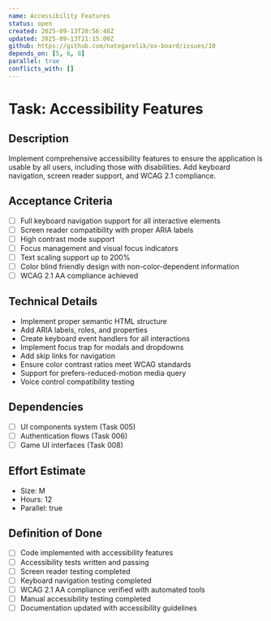 ```yaml
---
name: Accessibility Features
status: open
created: 2025-09-13T20:56:48Z
updated: 2025-09-13T21:15:00Z
github: https://github.com/nategarelik/ox-board/issues/10
depends_on: [5, 6, 8]
parallel: true
conflicts_with: []
---
```


# Task: Accessibility Features

## Description
Implement comprehensive accessibility features to ensure the application is usable by all users, including those with disabilities. Add keyboard navigation, screen reader support, and WCAG 2.1 compliance.

## Acceptance Criteria
- [ ] Full keyboard navigation support for all interactive elements
- [ ] Screen reader compatibility with proper ARIA labels
- [ ] High contrast mode support
- [ ] Focus management and visual focus indicators
- [ ] Text scaling support up to 200%
- [ ] Color blind friendly design with non-color-dependent information
- [ ] WCAG 2.1 AA compliance achieved

## Technical Details
- Implement proper semantic HTML structure
- Add ARIA labels, roles, and properties
- Create keyboard event handlers for all interactions
- Implement focus trap for modals and dropdowns
- Add skip links for navigation
- Ensure color contrast ratios meet WCAG standards
- Support for prefers-reduced-motion media query
- Voice control compatibility testing

## Dependencies
- [ ] UI components system (Task 005)
- [ ] Authentication flows (Task 006)
- [ ] Game UI interfaces (Task 008)

## Effort Estimate
- Size: M
- Hours: 12
- Parallel: true

## Definition of Done
- [ ] Code implemented with accessibility features
- [ ] Accessibility tests written and passing
- [ ] Screen reader testing completed
- [ ] Keyboard navigation testing completed
- [ ] WCAG 2.1 AA compliance verified with automated tools
- [ ] Manual accessibility testing completed
- [ ] Documentation updated with accessibility guidelines